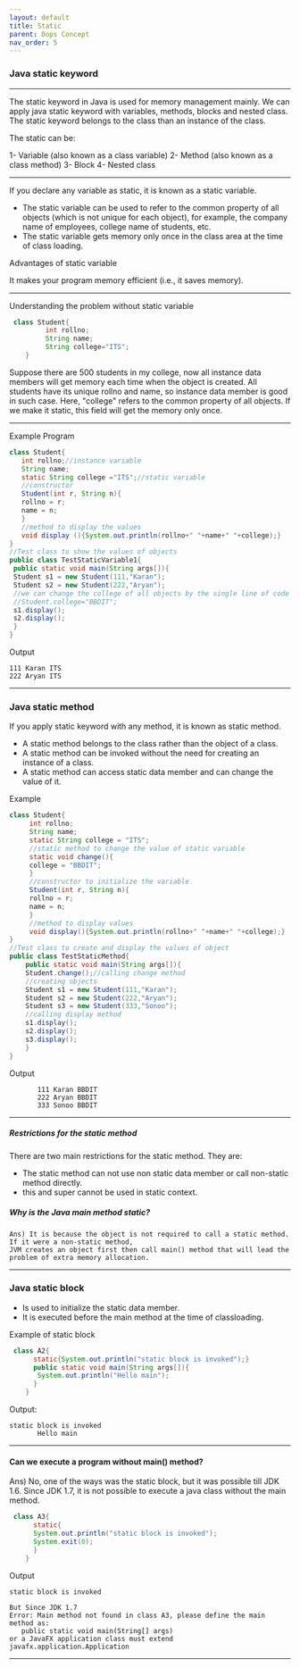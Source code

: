 ```yaml
---
layout: default
title: Static
parent: Oops Concept
nav_order: 5
---
```

### Java static keyword

------

The static keyword in Java is used for memory management mainly. We can apply java static keyword with variables, methods, blocks and nested class. The static keyword belongs to the class than an instance of the class.

The static can be:

   1- Variable (also known as a class variable)
   2- Method (also known as a class method)
   3- Block
   4- Nested class
   
--------

If you declare any variable as static, it is known as a static variable.

   - The static variable can be used to refer to the common property of all objects (which is not unique for each object), for example, the company name of employees, college name of students, etc.
   - The static variable gets memory only once in the class area at the time of class loading.

Advantages of static variable

It makes your program memory efficient (i.e., it saves memory).


-----

Understanding the problem without static variable
```java
 class Student{  
         int rollno;  
         String name;  
         String college="ITS";  
    } 
```
Suppose there are 500 students in my college, now all instance data members will get memory each time when the object is created. All students have its unique rollno and name, so instance data member is good in such case. Here, "college" refers to the common property of all objects. If we make it static, this field will get the memory only once.

------

Example Program

```java
class Student{  
   int rollno;//instance variable  
   String name;  
   static String college ="ITS";//static variable  
   //constructor  
   Student(int r, String n){  
   rollno = r;  
   name = n;  
   }  
   //method to display the values  
   void display (){System.out.println(rollno+" "+name+" "+college);}  
}  
//Test class to show the values of objects  
public class TestStaticVariable1{  
 public static void main(String args[]){  
 Student s1 = new Student(111,"Karan");  
 Student s2 = new Student(222,"Aryan");  
 //we can change the college of all objects by the single line of code  
 //Student.college="BBDIT";  
 s1.display();  
 s2.display();  
 }  
}  
```

Output
```
111 Karan ITS
222 Aryan ITS
```

-----

### Java static method

If you apply static keyword with any method, it is known as static method.

   - A static method belongs to the class rather than the object of a class.
   - A static method can be invoked without the need for creating an instance of a class.
   - A static method can access static data member and can change the value of it.

Example

```java
class Student{  
     int rollno;  
     String name;  
     static String college = "ITS";  
     //static method to change the value of static variable  
     static void change(){  
     college = "BBDIT";  
     }  
     //constructor to initialize the variable  
     Student(int r, String n){  
     rollno = r;  
     name = n;  
     }  
     //method to display values  
     void display(){System.out.println(rollno+" "+name+" "+college);}  
}  
//Test class to create and display the values of object  
public class TestStaticMethod{  
    public static void main(String args[]){  
    Student.change();//calling change method  
    //creating objects  
    Student s1 = new Student(111,"Karan");  
    Student s2 = new Student(222,"Aryan");  
    Student s3 = new Student(333,"Sonoo");  
    //calling display method  
    s1.display();  
    s2.display();  
    s3.display();  
    }  
}  
```

Output
```
       111 Karan BBDIT
       222 Aryan BBDIT
       333 Sonoo BBDIT
```

--------

##### Restrictions for the static method

There are two main restrictions for the static method. They are:

   - The static method can not use non static data member or call non-static method directly.
   - this and super cannot be used in static context.

##### Why is the Java main method static?
```
Ans) It is because the object is not required to call a static method. If it were a non-static method, 
JVM creates an object first then call main() method that will lead the problem of extra memory allocation.
```

------

### Java static block

   - Is used to initialize the static data member.
   - It is executed before the main method at the time of classloading.

Example of static block
```java
 class A2{  
      static{System.out.println("static block is invoked");}  
      public static void main(String args[]){  
       System.out.println("Hello main");  
      }  
    }  

```

Output:
```
static block is invoked
       Hello main
```

-----

#### Can we execute a program without main() method?

Ans) No, one of the ways was the static block, but it was possible till JDK 1.6. Since JDK 1.7, it is not possible to execute a java class without the main method.
```java
 class A3{  
      static{  
      System.out.println("static block is invoked");  
      System.exit(0);  
      }  
    }  
```
Output
```
static block is invoked

But Since JDK 1.7
Error: Main method not found in class A3, please define the main method as:
   public static void main(String[] args)
or a JavaFX application class must extend javafx.application.Application
```

----

